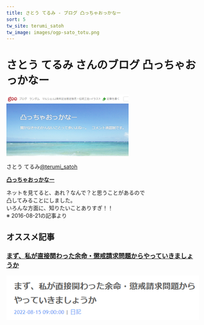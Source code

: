 ```yaml
---
title: さとう てるみ - ブログ 凸っちゃおっかなー   
sort: 5
tw_site: terumi_satoh  
tw_image: images/ogp-sato_totu.png  
---
```

# さとう てるみ さんのブログ 凸っちゃおっかなー  

![sato_totu](images/ogp-sato_totu.png)

さとう てるみ[@terumi_satoh](https://twitter.com/terumi_satoh)

**[凸っちゃおっかなー](https://blog.goo.ne.jp/terumi_satoh)**

ネットを見てると、あれ？なんで？と思うことがあるので  
凸してみることにしました。  
いろんな方面に、知りたいことありすぎ！！  
※ 2016-08-21の記事より  

## オススメ記事

###  [まず、私が直接関わった余命・懲戒請求問題からやっていきましょうか](https://blog.goo.ne.jp/terumi_satoh/e/e55b70dc9fa01f9a79088246c3ad9059)

[![sato_totu-blog_2022-08-15](images/sato_totu-blog_2022-08-15.png)](https://blog.goo.ne.jp/terumi_satoh/e/e55b70dc9fa01f9a79088246c3ad9059)
